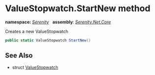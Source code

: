 # ValueStopwatch.StartNew method
**namespace:** *[Serenity](../../README.md#serenity-namespace)*   **assembly**: *[Serenity.Net.Core](../../README.md)*

Creates a new ValueStopwatch

```csharp
public static ValueStopwatch StartNew()
```

## See Also

* struct [ValueStopwatch](../ValueStopwatch.md)